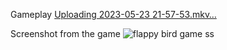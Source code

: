 Gameplay
[Uploading 2023-05-23 21-57-53.mkv…]()

Screenshot from the game
![flappy bird game ss](https://user-images.githubusercontent.com/129762972/236937156-be9ccb15-bd0a-4b66-917c-da9fc8d8259a.png)
